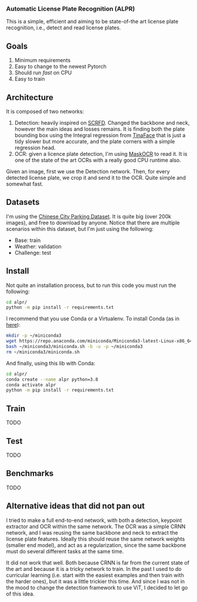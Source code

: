 ### Automatic License Plate Recognition (ALPR)

This is a simple, efficient and aiming to be state-of-the art license plate recognition, i.e., detect and read license plates.


## Goals

1. Minimum requirements
2. Easy to change to the newest Pytorch
3. Should run *fast* on CPU
4. Easy to train

## Architecture

It is composed of two networks:

1. Detection: heavily inspired on [SCRFD](https://arxiv.org/abs/2105.04714). Changed the backbone and neck, however the main ideas and losses remains. It is finding both the plate bounding box using the Integral regression from [TinaFace](https://arxiv.org/abs/2011.13183) that is just a tidy slower but more accurate, and the plate corners with a simple regression head.
2. OCR: given a licence plate detection, I'm using [MaskOCR](https://arxiv.org/abs/2206.00311) to read it. It is one of the state of the art OCRs with a really good CPU runtime also.


Given an image, first we use the Detection network. Then, for every detected license plate, we crop it and send it to the OCR. Quite simple and somewhat fast.


## Datasets

I'm using the [Chinese City Parking Dataset](https://github.com/detectRecog/CCPD). It is quite big (over 200k images), and free to download by anyone. Notice that there are multiple scenarios within this dataset, but I'm just using the following:

- Base: train
- Weather: validation
- Challenge: test


## Install

Not quite an installation process, but to run this code you must run the following:
```sh
cd alpr/
python -m pip install -r requirements.txt
```

I recommend that you use Conda or a Virtualenv. To install Conda (as in [here](https://docs.anaconda.com/miniconda/)):
```sh
mkdir -p ~/miniconda3
wget https://repo.anaconda.com/miniconda/Miniconda3-latest-Linux-x86_64.sh -O ~/miniconda3/miniconda.sh
bash ~/miniconda3/miniconda.sh -b -u -p ~/miniconda3
rm ~/miniconda3/miniconda.sh
```

And finally, using this lib with Conda:

```sh
cd alpr/
conda create --name alpr python=3.8
conda activate alpr
python -m pip install -r requirements.txt
```

## Train

TODO


## Test

TODO

## Benchmarks

TODO


## Alternative ideas that did not pan out

I tried to make a full end-to-end network, with both a detection, keypoint extractor and OCR within the same network. The OCR was a simple CRNN network, and I was reusing the same backbone and neck to extract the license plate features. Ideally this should reuse the same network weights (smaller end model), and act as a regularization, since the same backbone must do several different tasks at the same time.

It did not work that well. Both because CRNN is far from the current state of the art and because it is a tricky network to train. In the past I used to do curricular learning (i.e. start with the easiest examples and then train with the harder ones), but it was a little trickier this time. And since I was not in the mood to change the detection framework to use ViT, I decided to let go of this idea.